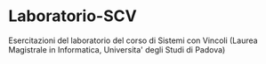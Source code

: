 # Laboratorio-SCV
Esercitazioni del laboratorio del corso di Sistemi con Vincoli (Laurea Magistrale in Informatica, Universita' degli Studi di Padova)
